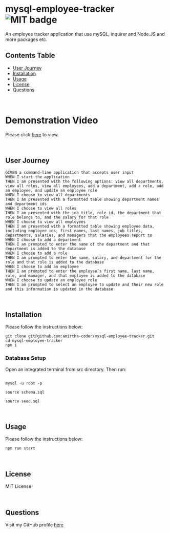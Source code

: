 # mysql-employee-tracker<br>![MIT badge](https://img.shields.io/badge/MIT-License-green)

An employee tracker application that use mySQL, inquirer and Node.JS and more packages etc.
<br>

## Contents Table

- [User Journey](#User-Journey)
- [Installation](#installation)
- [Usage](#usage)
- [License](#license)
- [Questions](#questions)

<br>

# Demonstration Video

Please click [here](https://www.loom.com/share/8258b1d6b0024506accf2bf6faae3a99) to view.

<br>

## User Journey

```
GIVEN a command-line application that accepts user input
WHEN I start the application
THEN I am presented with the following options: view all departments, view all roles, view all employees, add a department, add a role, add an employee, and update an employee role
WHEN I choose to view all departments
THEN I am presented with a formatted table showing department names and department ids
WHEN I choose to view all roles
THEN I am presented with the job title, role id, the department that role belongs to, and the salary for that role
WHEN I choose to view all employees
THEN I am presented with a formatted table showing employee data, including employee ids, first names, last names, job titles, departments, salaries, and managers that the employees report to
WHEN I choose to add a department
THEN I am prompted to enter the name of the department and that department is added to the database
WHEN I choose to add a role
THEN I am prompted to enter the name, salary, and department for the role and that role is added to the database
WHEN I choose to add an employee
THEN I am prompted to enter the employee’s first name, last name, role, and manager, and that employee is added to the database
WHEN I choose to update an employee role
THEN I am prompted to select an employee to update and their new role and this information is updated in the database
```

<br>

## Installation

Please follow the instructions below:

```
git clone git@github.com:amirtha-coder/mysql-employee-tracker.git
cd mysql-employee-tracker
npm i
```

### Database Setup

Open an integrated terminal from src directory. Then run:

```

mysql -u root -p

source schema.sql

source seed.sql
```

<br>

## Usage

Please follow the instructions below:

```
npm run start
```

<br>

## License

MIT License

<br>

## Questions

Visit my GitHub profile [here](https://github.com/amirtha-coder)

